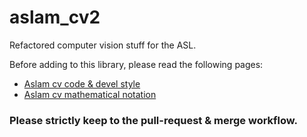 aslam_cv2
=========

Refactored computer vision stuff for the ASL.

Before adding to this library, please read the following pages:

* [Aslam cv code & devel style](https://github.com/ethz-asl/aslam_cv2/wiki/Aslam%20cv%20specific%20code%20style)
* [Aslam cv mathematical notation](https://github.com/ethz-asl/aslam_cv2/wiki/Expressing-frame-transformations-in-code.)

### Please strictly keep to the pull-request & merge workflow.
